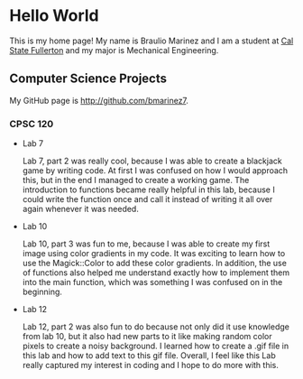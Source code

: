 # Hello World

This is my home page! My name is Braulio Marinez and I am a student at [Cal State Fullerton](http://www.fullerton.edu/) and my major is Mechanical Engineering.

## Computer Science Projects

My GitHub page is http://github.com/bmarinez7.

### CPSC 120

* Lab 7

    Lab 7, part 2 was really cool, because I was able to create a blackjack game by writing code. At first I was confused on how I would approach this, but in the end I managed to create a working game. The introduction to functions became really helpful in this lab, because I could write the function once and call it instead of writing it all over again whenever it was needed.

* Lab 10

    Lab 10, part 3 was fun to me, because I was able to create my first image using color gradients in my code. It was exciting to learn how to use the Magick::Color to add these color gradients. In addition, the use of functions also helped me understand exactly how to implement them into the main function, which was something I was confused on in the beginning.

* Lab 12

    Lab 12, part 2 was also fun to do because not only did it use knowledge from lab 10, but it also had new parts to it like making random color pixels to create a noisy background. I learned how to create a .gif file in this lab and how to add text to this gif file. Overall, I feel like this Lab really captured my interest in coding and I hope to do more with this.